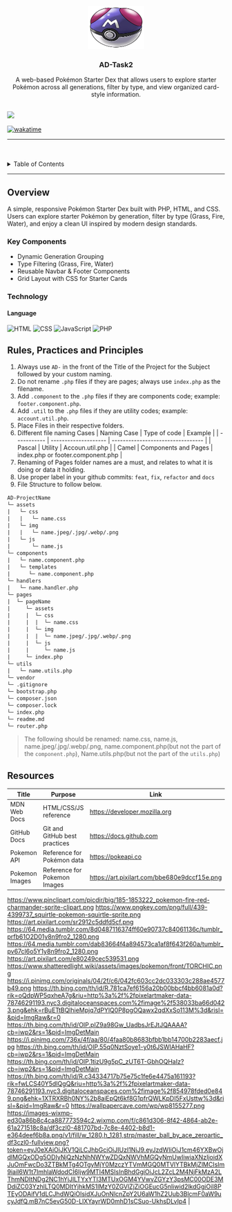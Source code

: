 <a name="readme-top">

<br/>

<br />
<div align="center">
  <a href="https://github.com/zyx-0314/">
  <!-- TODO: If you want to add logo or banner you can add it here -->
    <img src="./assets/img/masterball.png" alt="Nyebe" width="130" height="100">
  </a>
<!-- TODO: Change Title to the name of the title of your Project -->
  <h3 align="center">AD-Task2</h3>
</div>
<!-- TODO: Make a short description -->
<div align="center">
  A web-based Pokémon Starter Dex that allows users to explore starter Pokémon across all generations, filter by type, and view organized card-style information.
</div>

<br />

<!-- TODO: Change the zyx-0314 into your github username  -->
<!-- TODO: Change the WD-Template-Project into the same name of your folder -->

![](https://visit-counter.vercel.app/counter.png?page=Clive-04/AD-CI4-Template-Project)

[![wakatime](https://wakatime.com/badge/user/018dd99a-4985-4f98-8216-6ca6fe2ce0f8/project/63501637-9a31-42f0-960d-4d0ab47977f8.svg)](https://wakatime.com/badge/user/018dd99a-4985-4f98-8216-6ca6fe2ce0f8/project/63501637-9a31-42f0-960d-4d0ab47977f8)

---

<br />
<br />

<!-- TODO: If you want to add more layers for your readme -->
<details>
  <summary>Table of Contents</summary>
  <ol>
    <li>
      <a href="#overview">Overview</a>
      <ol>
        <li>
          <a href="#key-components">Key Components</a>
        </li>
        <li>
          <a href="#technology">Technology</a>
        </li>
      </ol>
    </li>
    <li>
      <a href="#rule,-practices-and-principles">Rules, Practices and Principles</a>
    </li>
    <li>
      <a href="#resources">Resources</a>
    </li>
  </ol>
</details>

---

## Overview

<!-- TODO: To be changed -->
<!-- The following are just sample -->

A simple, responsive Pokémon Starter Dex built with PHP, HTML, and CSS. Users can explore starter Pokémon by generation, filter by type (Grass, Fire, Water), and enjoy a clean UI inspired by modern design standards.

### Key Components

<!-- TODO: List of Key Components -->
<!-- The following are just sample -->

- Dynamic Generation Grouping
- Type Filtering (Grass, Fire, Water)
- Reusable Navbar & Footer Components
- Grid Layout with CSS for Starter Cards

### Technology

<!-- TODO: List of Technology Used -->
#### Language
![HTML](https://img.shields.io/badge/HTML-E34F26?style=for-the-badge&logo=html5&logoColor=white)
![CSS](https://img.shields.io/badge/CSS-1572B6?style=for-the-badge&logo=css3&logoColor=white)
![JavaScript](https://img.shields.io/badge/JavaScript-F7DF1E?style=for-the-badge&logo=javascript&logoColor=white)
![PHP](https://img.shields.io/badge/PHP-777BB4?style=for-the-badge&logo=php&logoColor=white)

## Rules, Practices and Principles

<!-- Do not Change this -->

1. Always use `AD-` in the front of the Title of the Project for the Subject followed by your custom naming.
2. Do not rename `.php` files if they are pages; always use `index.php` as the filename.
3. Add `.component` to the `.php` files if they are components code; example: `footer.component.php`.
4. Add `.util` to the `.php` files if they are utility codes; example: `account.util.php`.
5. Place Files in their respective folders.
6. Different file naming Cases
   | Naming Case | Type of code         | Example                           |
   | ----------- | -------------------- | --------------------------------- |
   | Pascal      | Utility              | Accoun.util.php                   |
   | Camel       | Components and Pages | index.php or footer.component.php |
8. Renaming of Pages folder names are a must, and relates to what it is doing or data it holding.
9. Use proper label in your github commits: `feat`, `fix`, `refactor` and `docs`
10. File Structure to follow below.

```
AD-ProjectName
└─ assets
|   └─ css
|   |   └─ name.css
|   └─ img
|   |   └─ name.jpeg/.jpg/.webp/.png
|   └─ js
|       └─ name.js
└─ components
|   └─ name.component.php
|   └─ templates
|      └─ name.component.php
└─ handlers
|   └─ name.handler.php
└─ pages
|  └─ pageName
|     └─ assets
|     |  └─ css
|     |  |  └─ name.css
|     |  └─ img
|     |  |  └─ name.jpeg/.jpg/.webp/.png
|     |  └─ js
|     |     └─ name.js
|     └─ index.php
└─ utils
|   └─ name.utils.php
└─ vendor
└─ .gitignore
└─ bootstrap.php
└─ composer.json
└─ composer.lock
└─ index.php
└─ readme.md
└─ router.php
```
> The following should be renamed: name.css, name.js, name.jpeg/.jpg/.webp/.png, name.component.php(but not the part of the `component.php`), Name.utils.php(but not the part of the `utils.php`)

## Resources

<!-- TODO: Add References -->

| Title        | Purpose                                                                       | Link          |
| ------------ | ----------------------------------------------------------------------------- | ------------- |
| MDN Web Docs | HTML/CSS/JS reference | https://developer.mozilla.org |
| GitHub Docs | Git and GitHub best practices | https://docs.github.com |
| Pokemon API | Reference for Pokémon data | https://pokeapi.co |
| Pokemon Images | Reference for Pokemon Images | https://art.pixilart.com/bbe680e9dccf15e.png
https://www.pinclipart.com/picdir/big/185-1853222_pokemon-fire-red-charmander-sprite-clipart.png
https://www.pngkey.com/png/full/439-4399737_squirtle-pokemon-squirtle-sprite.png
https://art.pixilart.com/sr2912c5ddfd5cf.png
https://64.media.tumblr.com/8d0487116374ff60e90737c84061136c/tumblr_prfb61O2D01y8n9fro2_1280.png
https://64.media.tumblr.com/dab83664f4a894573ca1af8f643f260a/tumblr_pv67cl6o5Y1y8n9fro2_1280.png
https://art.pixilart.com/e80249cec539531.png
https://www.shatteredlight.wiki/assets/images/pokemon/front/TORCHIC.png
https://i.pinimg.com/originals/04/2f/c6/042fc603cc2dc033303c288ae4577b49.png
https://th.bing.com/th/id/R.781ca7ef6156a20b00bbcf4bb6081a0d?rik=oQdpWP5qxheA7g&riu=http%3a%2f%2fpixelartmaker-data-78746291193.nyc3.digitaloceanspaces.com%2fimage%2f538033ba66d0423.png&ehk=rBuETtBQlhieMpjq7dPYlQ0P8pgOQawx2qdXxSo113M%3d&risl=&pid=ImgRaw&r=0
https://th.bing.com/th/id/OIP.pIZ9a98Gw_UadbsJrEJtJQAAAA?cb=iwp2&rs=1&pid=ImgDetMain
https://i.pinimg.com/736x/4f/aa/80/4faa80b8683bfbb1bb14700b2283aecf.jpg
https://th.bing.com/th/id/OIP.55q0NztSoye1-y0t6JSWlAHaHF?cb=iwp2&rs=1&pid=ImgDetMain
https://th.bing.com/th/id/OIP.1tizU9g5pC_zUT6T-GbhOQHaIz?cb=iwp2&rs=1&pid=ImgDetMain
https://th.bing.com/th/id/R.c34334717b75e75c1fe6e4475a161193?rik=fwLCS40Y5dIQgQ&riu=http%3a%2f%2fpixelartmaker-data-78746291193.nyc3.digitaloceanspaces.com%2fimage%2f854978fded0e849.png&ehk=1XTRXRBh0NY%2b8aiEpQt6kf8G1pfrQWLKpDI5FxUsttw%3d&risl=&pid=ImgRaw&r=0
https://wallpapercave.com/wp/wp8155277.png
https://images-wixmp-ed30a86b8c4ca887773594c2.wixmp.com/f/c861d306-8f42-4864-ab2e-61a271518c8a/df3czl0-481707bd-7c8e-4402-b8d1-e364deef6b8a.png/v1/fill/w_1280,h_1281,strp/master_ball_by_ace_zeroartic_df3czl0-fullview.png?token=eyJ0eXAiOiJKV1QiLCJhbGciOiJIUzI1NiJ9.eyJzdWIiOiJ1cm46YXBwOjdlMGQxODg5ODIyNjQzNzNhNWYwZDQxNWVhMGQyNmUwIiwiaXNzIjoidXJuOmFwcDo3ZTBkMTg4OTgyMjY0MzczYTVmMGQ0MTVlYTBkMjZlMCIsIm9iaiI6W1t7ImhlaWdodCI6Ijw9MTI4MSIsInBhdGgiOiJcL2ZcL2M4NjFkMzA2LThmNDItNDg2NC1hYjJlLTYxYTI3MTUxOGM4YVwvZGYzY3psMC00ODE3MDdiZC03YzhlLTQ0MDItYjhkMS1lMzY0ZGVlZjZiOGEucG5nIiwid2lkdGgiOiI8PTEyODAifV1dLCJhdWQiOlsidXJuOnNlcnZpY2U6aW1hZ2Uub3BlcmF0aW9ucyJdfQ.mB7nC5evG50D-LlXYayrWD0mhD1sCSuo-UkhsDLvIp4 |
